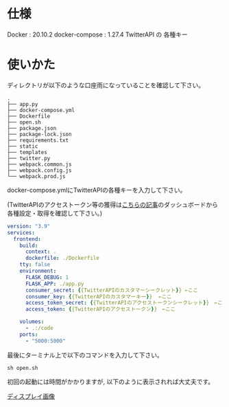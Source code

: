 # 仕様
Docker :  20.10.2
docker-compose : 1.27.4
TwitterAPI の 各種キー

# 使いかた

ディレクトリが以下のような口座雨になっていることを確認して下さい。

```
.
├── app.py
├── docker-compose.yml
├── Dockerfile
├── open.sh
├── package.json
├── package-lock.json
├── requirements.txt
├── static
├── templates
├── twitter.py
├── webpack.common.js
├── webpack.config.js
└── webpack.prod.js
```

docker-compose.ymlにTwitterAPIの各種キーを入力して下さい。

(TwitterAPIのアクセストークン等の獲得は[こちらの記事](https://blog.palettecms.jp/article/20103)のダッシュボードから各種設定・取得を確認して下さい。)

```:docker-compose.yml
version: "3.9"
services:
  frontend:
    build:
      context: .
      dockerfile: ./Dockerfile
    tty: false
    environment:
      FLASK_DEBUG: 1
      FLASK_APP: ./app.py
      consumer_secret: {{TwitterAPIのカスタマーシークレット}} ←ここ
      consumer_key: {{TwitterAPIのカスタマーキー}}  ←ここ
      access_token_secret: {{TwitterAPIのアクセストークンシークレット}}　←ここ
      access_token: {{TwitterAPIのアクセストークン}}　←ここ

    volumes:
      - .:/code
    ports:
      - "5000:5000"
```

最後にターミナル上で以下のコマンドを入力して下さい。

```:ターミナル
sh open.sh
```

初回の起動には時間がかかりますが, 以下のように表示されれば大丈夫です。

[ディスプレイ画像](https://github.com/marumaru1019/flask-twitter/ディスプレイ画像.png)
